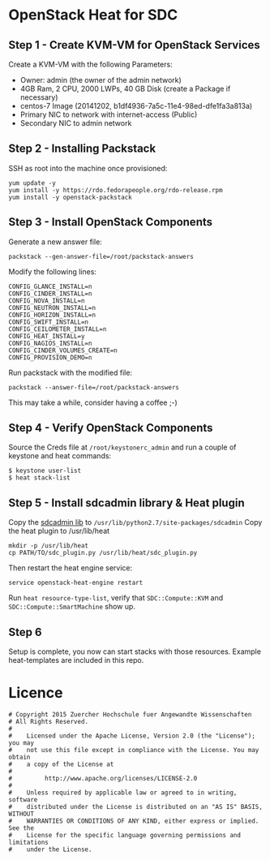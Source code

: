 # OpenStack Heat for SDC
## Step 1 - Create KVM-VM for OpenStack Services
Create a KVM-VM with the following Parameters:

* Owner: admin (the owner of the admin network)
* 4GB Ram, 2 CPU, 2000 LWPs, 40 GB Disk (create a Package if necessary)
* centos-7 Image (20141202, b1df4936-7a5c-11e4-98ed-dfe1fa3a813a)
* Primary NIC to network with internet-access (Public)
* Secondary NIC to admin network

## Step 2 - Installing Packstack
SSH as root into the machine once provisioned:

```
yum update -y
yum install -y https://rdo.fedorapeople.org/rdo-release.rpm
yum install -y openstack-packstack
```

## Step 3 - Install OpenStack Components
Generate a new answer file:

```
packstack --gen-answer-file=/root/packstack-answers
```

Modify the following lines:

```
CONFIG_GLANCE_INSTALL=n
CONFIG_CINDER_INSTALL=n
CONFIG_NOVA_INSTALL=n
CONFIG_NEUTRON_INSTALL=n
CONFIG_HORIZON_INSTALL=n
CONFIG_SWIFT_INSTALL=n
CONFIG_CEILOMETER_INSTALL=n
CONFIG_HEAT_INSTALL=y
CONFIG_NAGIOS_INSTALL=n
CONFIG_CINDER_VOLUMES_CREATE=n
CONFIG_PROVISION_DEMO=n
```

Run packstack with the modified file:

```
packstack --answer-file=/root/packstack-answers

```
This may take a while, consider having a coffee ;-)

## Step 4 - Verify OpenStack Components
Source the Creds file at ```/root/keystonerc_admin``` and run a couple of keystone and heat commands:

```
$ keystone user-list
$ heat stack-list
```

## Step 5 - Install sdcadmin library & Heat plugin
Copy the [sdcadmin lib](https://github.com/icclab/sdcadmin) to ```/usr/lib/python2.7/site-packages/sdcadmin```
Copy the heat plugin to /usr/lib/heat

```
mkdir -p /usr/lib/heat
cp PATH/TO/sdc_plugin.py /usr/lib/heat/sdc_plugin.py
```
Then restart the heat engine service:

```
service openstack-heat-engine restart
```

Run ```heat resource-type-list```, verify that ```SDC::Compute::KVM``` and ```SDC::Compute::SmartMachine``` show up.


## Step 6
Setup is complete, you now can start stacks with those resources. Example heat-templates are included in this repo.


# Licence

```
# Copyright 2015 Zuercher Hochschule fuer Angewandte Wissenschaften
# All Rights Reserved.
#
#    Licensed under the Apache License, Version 2.0 (the "License"); you may
#    not use this file except in compliance with the License. You may obtain
#    a copy of the License at
#
#         http://www.apache.org/licenses/LICENSE-2.0
#
#    Unless required by applicable law or agreed to in writing, software
#    distributed under the License is distributed on an "AS IS" BASIS, WITHOUT
#    WARRANTIES OR CONDITIONS OF ANY KIND, either express or implied. See the
#    License for the specific language governing permissions and limitations
#    under the License.
```

